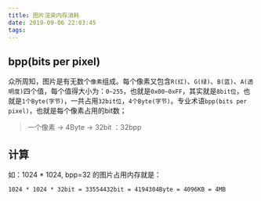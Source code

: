 ```yaml
---
title: 图片渲染内存消耗
date: 2019-09-06 22:03:45
tags:
---
```



## bpp(bits per pixel)

众所周知，图片是有无数个`像素`组成。每个像素又包含`R(红)`、`G(绿)`、`B(蓝)`、`A(透明度)`四个值，每个值得大小为：`0~255`，也就是`0x00~0xFF`，其实就是`8bit位`，也就是`1个Byte(字节)`，一共占用`32bit位`，`4个Byte(字节)`。专业术语`bpp(bits per pixel)`，也就是每个像素占用的bit数；

<!-- more -->

> 一个像素 -> 4Byte  ->  32bit ：32bpp


## 计算

如：1024 * 1024, bpp=32 的图片占用内存就是：

```objc
1024 * 1024 * 32bit = 33554432bit = 4194304Byte = 4096KB = 4MB
```

